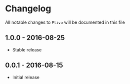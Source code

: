 # Changelog

All notable changes to `Plivo` will be documented in this file

## 1.0.0 - 2016-08-25

- Stable release

## 0.0.1 - 2016-08-15

- Initial release
